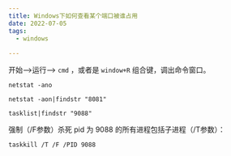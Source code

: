 ```yaml
---
title: Windows下如何查看某个端口被谁占用
date: 2022-07-05
tags:
  - windows 
 
---
```



开始—->运行—-> `cmd` ，或者是 `window+R` 组合键，调出命令窗口。


```shell
netstat -ano
```


```shell
netstat -aon|findstr "8081"
```


```shell
tasklist|findstr "9088"
```


强制（/F参数）杀死 pid 为 9088 的所有进程包括子进程（/T参数）：

```shell
taskkill /T /F /PID 9088
```



